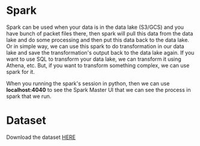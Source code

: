 # Spark

Spark can be used when your data is in the data lake (S3/GCS) and you have bunch of packet files there, then spark will pull this data from the data lake and do some processing and then put this data back to the data lake. Or in simple way, we can use this spark to do transformation in our data lake and save the transformation's output back to the data lake again. If you want to use SQL to transform your data lake, we can transform it using Athena, etc. But, if you want to transform something complex, we can use spark for it.

When you running the spark's session in python, then we can use **localhost:4040** to see the Spark Master UI that we can see the process in spark that we run.

# Dataset
Download the dataset [HERE](https://github.com/DataTalksClub/nyc-tlc-data/releases/tag/fhvhv)